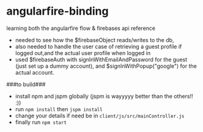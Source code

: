 # angularfire-binding
learning both the angularfire flow &amp; firebases api reference

- needed to see how the $firebaseObject reads/writes to the db,
- also needed to handle the user case of retrieving a guest profile if logged out,and the actual user profile when logged in
- used $firebaseAuth with signInWithEmailAndPassword for the guest (just set up a dummy account), and $signInWithPopup("google") for the actual account.

###to build###

- install npm and jspm globally (jspm is wayyyyy better than the others!! :))
- run `npm install` then `jspm install`
- change your details if need be in `client/js/src/mainController.js`
- finally run `npm start`
